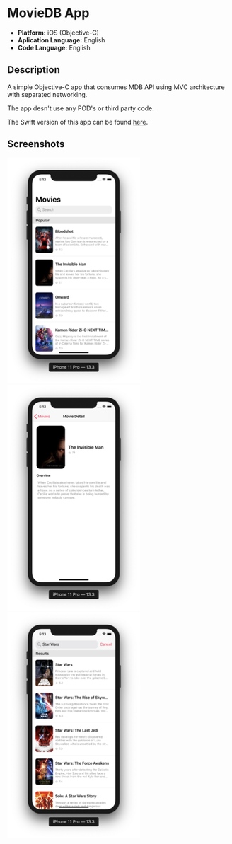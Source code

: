 # MovieDB App

* **Platform:** iOS (Objective-C)
* **Aplication Language:** English
* **Code Language:** English

## Description
A simple Objective-C app that consumes MDB API using MVC architecture with separated networking.

The app desn't use any POD's or third party code.

The Swift version of this app can be found [here](https://github.com/rodrigowoulddo/MovieDB-Swift).

## Screenshots

<img src="./Example%20Screenshots/Main.png" width="300" /><img src="./Example%20Screenshots/Detail.png" width="300" />
<img src="./Example%20Screenshots/Search.png" width="300" />




